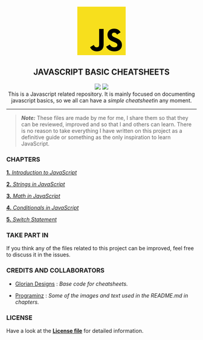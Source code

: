<p  align="center">
    <img src="assets/img/icon.jpg"/>
</p>
<h2 align="center"><strong>JAVASCRIPT BASIC CHEATSHEETS</strong></h2>
<p  align="center">
    <img src="https://img.shields.io/github/license/aleexnl/JS-Basics?style=for-the-badge"/>
     <img src="https://img.shields.io/github/last-commit/aleexnl/JS-Basics?style=for-the-badge"/></br>
     This is a Javascript related repository.
It is mainly focused on documenting javascript basics, so we all can have a <i>simple cheatsheet</i>in any moment.
</p>

---

> **_Note:_** These files are made by me for me, I share them so that they can be reviewed, improved and so that I and others can learn. There is no reason to take everything I have written on this project as a definitive guide or something as the only inspiration to learn JavaScript.

<h3><strong>CHAPTERS</strong></h3>

[**1.** _Introduction to JavaScript_](./1.Introduction/)

[**2.** _Strings in JavaScript_](./2.Strings/)

[**3.** _Math in JavaScript_](./3.Math/)

[**4.** _Conditionals in JavaScript_](./4.Conditionals/)

[**5.** _Switch Statement_](./5.Switch/)

<h3><strong>TAKE PART IN</strong></h3>

If you think any of the files related to this project can be improved, feel free to discuss it in the issues.

<h3><strong>CREDITS AND COLLABORATORS</strong></h3>

- [Glorian Designs](https://github.com/DorianDesings) : _Base code for cheatsheets._

- [Programinz](https://www.programiz.com) : _Some of the images and text used in the README.md in chapters._

<h3><strong>LICENSE</strong></h3>

Have a look at the [**License file**](./LICENSE) for detailed information.
